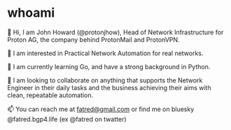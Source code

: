 # whoami

👋 Hi, I am John Howard (@protonjhow), Head of Network Infrastructure for Proton AG, the company behind ProtonMail and ProtonVPN.

👀 I am interested in Practical Network Automation for real networks.

🌱 I am currently learning Go, and have a strong background in Python.

💞️ I am looking to collaborate on anything that supports the Network Engineer in their daily tasks and the business achieving their aims with clean, repeatable automation.

📫 You can reach me at fatred@gmail.com or find me on bluesky @fatred.bgp4.life (ex @fatred on twatter)